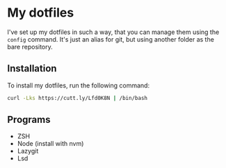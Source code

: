 # My dotfiles

I've set up my dotfiles in such a way, that you can manage them using the `config` command. It's just an alias for git, but using another folder as the bare repository.

## Installation

To install my dotfiles, run the following command:

```sh
curl -Lks https://cutt.ly/Lfd0K8N | /bin/bash
```

## Programs

- ZSH
- Node (install with nvm)
- Lazygit
- Lsd
